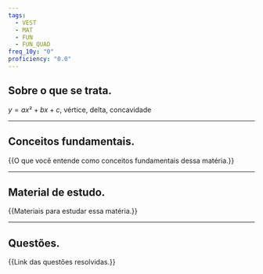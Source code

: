 ```yaml
---
tags:
  - VEST
  - MAT
  - FUN
  - FUN_QUAD
freq_10y: "0"
proficiency: "0.0"
---
```

## Sobre o que se trata.

$y = ax² + bx + c$, vértice, delta, concavidade

--- 
## Conceitos fundamentais.

{{O que você entende como conceitos fundamentais dessa matéria.}}

---
## Material de estudo.

{{Materiais para estudar essa matéria.}}

--- 
## Questões.

{{Link das questões resolvidas.}}
